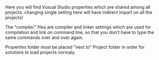 Here you will find Vusual Studio properties which are shared among all projects.
changing single setting here will have indirect impart on all the projects!

The "compiler" files are compiler and linker settings which are used
for compilation and link on command line, so that you don't have to type the same commands over and over again.

Properties folder must be placed "next to" Project folder in order for solutions
to load projects normaly.
